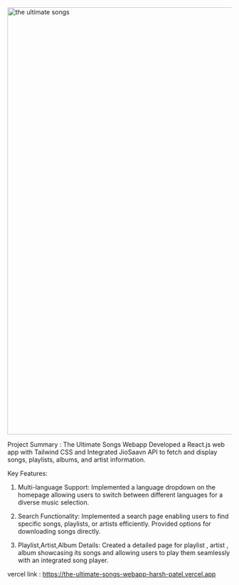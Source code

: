 
 <img width="959" alt="the ultimate songs" src="https://github.com/patelharsh80874/THE-ULTIMATE-SONGS-WEBAPP/assets/110234600/4950e39a-9f33-418d-87cc-76672ca5430c">

 Project Summary : The Ultimate Songs Webapp
 Developed a React.js web app with Tailwind CSS and
 Integrated JioSaavn API to fetch and display songs,
 playlists, albums, and artist information.

 
 Key Features:
 
 1. Multi-language Support: 
Implemented a language dropdown on the
 homepage allowing users to switch between
 different languages for a diverse music selection.

 3. Search Functionality: 
Implemented a search page enabling users to
 find specific songs, playlists, or artists efficiently.
 Provided options for downloading songs directly.

 5. Playlist,Artist,Album Details: 
Created a detailed page for playlist , artist , album
 showcasing its songs and allowing users to play
 them seamlessly with an integrated song player.

 vercel link :
 https://the-ultimate-songs-webapp-harsh-patel.vercel.app
